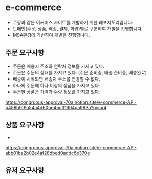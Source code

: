 # e-commerce
- 쿠팡과 같은 이커머스 사이트를 개발하기 위한 레포지토리입니다.
- 도메인(주문, 상품, 배송, 결제, 회원)별로 구분하여 개발을 진행합니다.
- MSA환경에 기반하여 개발을 진행합니다.

## 주문 요구사항
- 주문은 배송지 주소와 연락처 정보를 가지고 있다.
- 주문은 주문의 상태를 가지고 있다. (주문 준비중, 배송 준비중, 배송완료)
- 배송이 시작되면 배송지 주소를 변경할 수 없다.
- 하나의 주문에 하나 이상의 상품을 가지고 있다.
- 주문한 상품은 가격과 수량 정보를 가지고 있다.

https://congruous-approval-70a.notion.site/e-commerce-API-b456b9f9a54a4d60be45c31604da993a?pvs=4

## 상품 요구사항
- 

https://congruous-approval-70a.notion.site/e-commerce-API-abb01ba2b02e4af28dbed0addc6e370e

## 유저 요구사항



